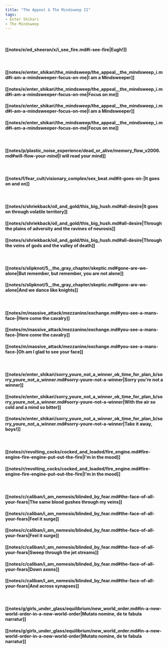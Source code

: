 ```yaml
---
title: "The Appeal & The Mindsweep II"
tags:
- Enter Shikari
- The Mindsweep
---
```

&nbsp;
#### [[notes/e/ed_sheeran/x/i_see_fire.md#i-see-fire|Eugh!]]
&nbsp;
#### [[notes/e/enter_shikari/the_mindsweep/the_appeal__the_mindsweep_i.md#i-am-a-mindsweeper-focus-on-me|I am a Mindsweeper]]
#### [[notes/e/enter_shikari/the_mindsweep/the_appeal__the_mindsweep_i.md#i-am-a-mindsweeper-focus-on-me|Focus on me]]
#### [[notes/e/enter_shikari/the_mindsweep/the_appeal__the_mindsweep_i.md#i-am-a-mindsweeper-focus-on-me|I am a Mindsweeper]]
#### [[notes/e/enter_shikari/the_mindsweep/the_appeal__the_mindsweep_i.md#i-am-a-mindsweeper-focus-on-me|Focus on me]]
&nbsp;
#### [[notes/p/plastic_noise_experience/dead_or_alive/memory_flow_v2006.md#will-flow-your-mind|I will read your mind]]
&nbsp;
#### [[notes/f/fear_cult/visionary_complex/sex_beat.md#it-goes-on-|It goes on and on]]
&nbsp;
#### [[notes/s/shriekback/oil_and_gold/this_big_hush.md#all-desire|It goes on through volatile territory]]
#### [[notes/s/shriekback/oil_and_gold/this_big_hush.md#all-desire|Through the plains of adversity and the ravines of neurosis]]
#### [[notes/s/shriekback/oil_and_gold/this_big_hush.md#all-desire|Through the veins of gods and the valley of death]]
&nbsp;
#### [[notes/s/slipknot/5__the_gray_chapter/skeptic.md#gone-are-we-alone|But remember, but remember, you are not alone]]
#### [[notes/s/slipknot/5__the_gray_chapter/skeptic.md#gone-are-we-alone|And we dance like knights]]
&nbsp;
#### [[notes/m/massive_attack/mezzanine/exchange.md#you-see-a-mans-face-|Here come the cavalry]]
#### [[notes/m/massive_attack/mezzanine/exchange.md#you-see-a-mans-face-|Here come the cavalry]]
#### [[notes/m/massive_attack/mezzanine/exchange.md#you-see-a-mans-face-|Oh am I glad to see your face]]
&nbsp;
#### [[notes/e/enter_shikari/sorry_youre_not_a_winner_ok_time_for_plan_b/sorry_youre_not_a_winner.md#sorry-youre-not-a-winner|Sorry you're not a winner]]
#### [[notes/e/enter_shikari/sorry_youre_not_a_winner_ok_time_for_plan_b/sorry_youre_not_a_winner.md#sorry-youre-not-a-winner|With the air so cold and a mind so bitter]]
#### [[notes/e/enter_shikari/sorry_youre_not_a_winner_ok_time_for_plan_b/sorry_youre_not_a_winner.md#sorry-youre-not-a-winner|Take it away, boys!]]
&nbsp;
#### [[notes/r/revolting_cocks/cocked_and_loaded/fire_engine.md#fire-engine-fire-engine-put-out-the-fire|I'm in the mood]]
#### [[notes/r/revolting_cocks/cocked_and_loaded/fire_engine.md#fire-engine-fire-engine-put-out-the-fire|I'm in the mood]]
&nbsp;
#### [[notes/c/caliban/i_am_nemesis/blinded_by_fear.md#the-face-of-all-your-fears|The same blood gushes through my veins]]
#### [[notes/c/caliban/i_am_nemesis/blinded_by_fear.md#the-face-of-all-your-fears|Feel it surge]]
#### [[notes/c/caliban/i_am_nemesis/blinded_by_fear.md#the-face-of-all-your-fears|Feel it surge]]
#### [[notes/c/caliban/i_am_nemesis/blinded_by_fear.md#the-face-of-all-your-fears|Sweep through the jet streams]]
#### [[notes/c/caliban/i_am_nemesis/blinded_by_fear.md#the-face-of-all-your-fears|Down axons]]
#### [[notes/c/caliban/i_am_nemesis/blinded_by_fear.md#the-face-of-all-your-fears|And across synapses]]
&nbsp;
#### [[notes/g/girls_under_glass/equilibrium/new_world_order.md#in-a-new-world-order-in-a-new-world-order|Mutato nomine, de te fabula narratur]]
#### [[notes/g/girls_under_glass/equilibrium/new_world_order.md#in-a-new-world-order-in-a-new-world-order|Mutato nomine, de te fabula narratur]]
